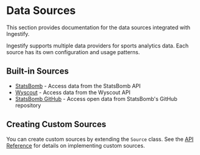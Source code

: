 # Data Sources

This section provides documentation for the data sources integrated with Ingestify.

Ingestify supports multiple data providers for sports analytics data. Each source has its own configuration and usage patterns.

## Built-in Sources

- [StatsBomb](./statsbomb.md) - Access data from the StatsBomb API
- [Wyscout](./wyscout.md) - Access data from the Wyscout API
- [StatsBomb GitHub](./statsbomb_github.md) - Access open data from StatsBomb's GitHub repository

## Creating Custom Sources

You can create custom sources by extending the `Source` class. See the [API Reference](../api_reference.md) for details on implementing custom sources.